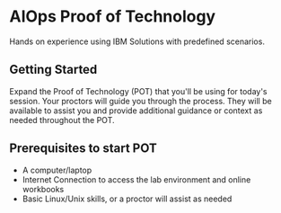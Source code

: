 # AIOps Proof of Technology

Hands on experience using IBM Solutions with predefined scenarios.

## Getting Started

Expand the Proof of Technology (POT) that you'll be using for today's session.  Your proctors will guide you through the process.  They will be available to assist you and provide additional guidance or context as needed throughout the POT.

## Prerequisites to start POT 


- A computer/laptop
- Internet Connection to access the lab environment and online workbooks
- Basic Linux/Unix skills, or a proctor will assist as needed
